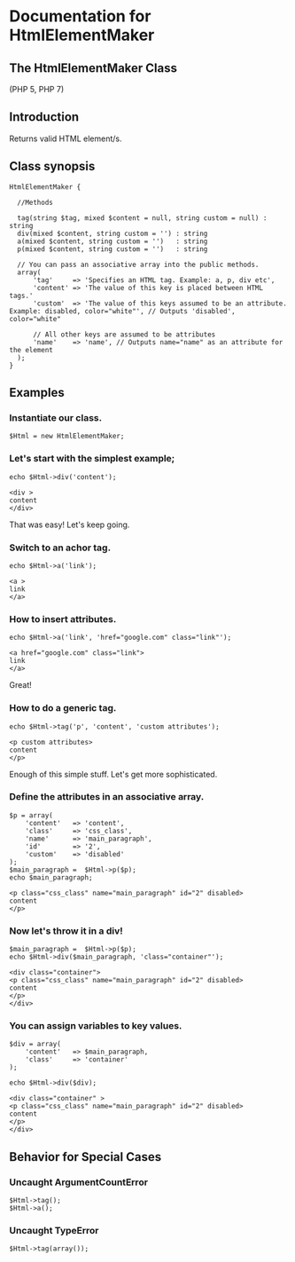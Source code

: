 # Documentation for HtmlElementMaker

## The HtmlElementMaker Class
(PHP 5, PHP 7)

## Introduction
Returns valid HTML element/s.

## Class synopsis
```
HtmlElementMaker {

  //Methods
  
  tag(string $tag, mixed $content = null, string custom = null) : string
  div(mixed $content, string custom = '') : string
  a(mixed $content, string custom = '')   : string
  p(mixed $content, string custom = '')   : string

  // You can pass an associative array into the public methods.
  array(
      'tag'     => 'Specifies an HTML tag. Example: a, p, div etc',
      'content' => 'The value of this key is placed between HTML tags.'
      'custom'  => 'The value of this keys assumed to be an attribute. Example: disabled, color="white"', // Outputs 'disabled', color="white"

      // All other keys are assumed to be attributes
      'name'    => 'name', // Outputs name="name" as an attribute for the element
  );
}
```
## Examples

### Instantiate our class.
```
$Html = new HtmlElementMaker;
```

### Let's start with the simplest example;
```
echo $Html->div('content');
```
```
<div >
content
</div>
```
That was easy! Let's keep going.

### Switch to an achor tag.
```
echo $Html->a('link');
```
```
<a >
link
</a>
```

### How to insert attributes.
```
echo $Html->a('link', 'href="google.com" class="link"');
```
```
<a href="google.com" class="link">
link
</a>
```
Great!

### How to do a generic tag.
```
echo $Html->tag('p', 'content', 'custom attributes');
```
```
<p custom attributes>
content
</p>
```

Enough of this simple stuff.
Let's get more sophisticated.

### Define the attributes in an associative array.
```
$p = array(
    'content'   => 'content',
    'class'     => 'css_class',
    'name'      => 'main_paragraph',
    'id'        => '2',
    'custom'    => 'disabled'
);
$main_paragraph =  $Html->p($p);
echo $main_paragraph;
```
```
<p class="css_class" name="main_paragraph" id="2" disabled>
content
</p>
```

### Now let's throw it in a div!
```
$main_paragraph =  $Html->p($p);
echo $Html->div($main_paragraph, 'class="container"');
```
```
<div class="container">
<p class="css_class" name="main_paragraph" id="2" disabled>
content
</p>
</div>
```
### You can assign variables to key values.
```
$div = array(
    'content'   => $main_paragraph,
    'class'     => 'container'
);

echo $Html->div($div);
```
```
<div class="container" >
<p class="css_class" name="main_paragraph" id="2" disabled>
content
</p>
</div>
```

## Behavior for Special Cases
### Uncaught ArgumentCountError
```
$Html->tag();
$Html->a();
```
### Uncaught TypeError
```
$Html->tag(array());
```
